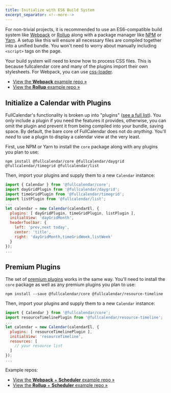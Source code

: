 ```yaml
---
title: Initialize with ES6 Build System
excerpt_separator: <!--more-->
---
```


For non-trivial projects, it is recommended to use an ES6-compatible build system like [Webpack](https://webpack.js.org/) or [Rollup](https://rollupjs.org) along with a package manager like [NPM](https://www.npmjs.com/) or [Yarn](https://yarnpkg.com).<!--more--> A setup like this will ensure all necessary files are compiled together into a unified bundle. You won't need to worry about manually including `<script>` tags on the page.

Your build system will need to know how to process CSS files. This is because fullcalendar core and many of the plugins import their own stylesheets. For Webpack, you can use [css-loader](https://webpack.js.org/loaders/css-loader/).

- [View the **Webpack** example repo &raquo;](https://github.com/fullcalendar/fullcalendar-examples/tree/v5/webpack)
- [View the **Rollup** example repo &raquo;](https://github.com/fullcalendar/fullcalendar-examples/tree/v5/rollup)


## Initialize a Calendar with Plugins

FullCalendar's functionality is broken up into "plugins" ([see a full list](plugin-index)). You only include a plugin if you need the features it provides, otherwise, you can omit the plugin and prevent it from being compiled into your bundle, saving space. By default, the bare core of FullCalendar does not do *anything*. You'll *need* to use a plugin to display a calendar view at the very least.

First, use NPM or Yarn to install the `core` package along with any plugins you plan to use:

```
npm install @fullcalendar/core @fullcalendar/daygrid @fullcalendar/timegrid @fullcalendar/list
```

Then, import your plugins and supply them to a new `Calendar` instance:

```js
import { Calendar } from '@fullcalendar/core';
import dayGridPlugin from '@fullcalendar/daygrid';
import timeGridPlugin from '@fullcalendar/timegrid';
import listPlugin from '@fullcalendar/list';
...
let calendar = new Calendar(calendarEl, {
  plugins: [ dayGridPlugin, timeGridPlugin, listPlugin ],
  initialView: 'dayGridMonth',
  headerToolbar: {
    left: 'prev,next today',
    center: 'title',
    right: 'dayGridMonth,timeGridWeek,listWeek'
  }
});
...
```


## Premium Plugins

The set of [premium plugins](premium) works in the same way. You'll need to install the `core` package as well as any premium plugins you plan to use:

```
npm install --save @fullcalendar/core @fullcalendar/resource-timeline
```

Then, import your plugins and supply them to a new `Calendar` instance:

```js
import { Calendar } from '@fullcalendar/core';
import resourceTimelinePlugin from '@fullcalendar/resource-timeline';
...
let calendar = new Calendar(calendarEl, {
  plugins: [ resourceTimelinePlugin ],
  initialView: 'resourceTimeline',
  resources: [
    // your resource list
  ]
});
...
```

Example repos:

- [View the **Webpack** + **Scheduler** example repo &raquo;](https://github.com/fullcalendar/fullcalendar-examples/tree/v5/webpack-scheduler)
- [View the **Rollup** + **Scheduler** example repo &raquo;](https://github.com/fullcalendar/fullcalendar-examples/tree/v5/rollup-scheduler)
